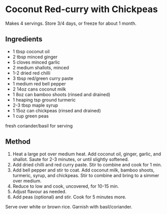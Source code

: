 # Coconut Red-curry with Chickpeas

Makes 4 servings. Store 3/4 days, or freeze for about 1 month.

## Ingredients

- 1 tbsp coconut oil
- 2 tbsp minced ginger
- 5 cloves minced garlic
- 2 medium shallots, minced
- 1-2 dried red chilli
- 3 tbsp red/green curry paste
- 1 medium red bell pepper
- 2 14oz cans coconut milk
- 1 8oz can bamboo shoots (rinsed and drained)
- 1 heaping tsp ground turmeric
- 2-3 tbsp maple syrup
- 1 15oz can chickpeas (rinsed and drained)
- 1 cup green peas

fresh coriander/basil for serving

## Method

1. Heat a large pot over medium heat. Add coconut oil, ginger, garlic, and shallot. Saute for 2-3 minutes, or until slightly softened.
2. Add dried chilli and red curry paste. Stir to combine and cook for 1 min.
3. Add bell pepper and stir to coat. Add coconut milk, bamboo shoots, turmeric, syrup, and chickpeas. Stir to combine and bring to a simmer over medium.
4. Reduce to low and cook, uncovered, for 10-15 min.
5. Adjust flavour as needed.
6. Add peas (optional) and stir. Cook for 5 minutes more.

Serve over white or brown rice. Garnish with basil/coriander.
